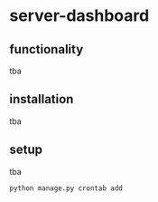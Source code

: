 # server-dashboard
## functionality
tba

## installation
tba

## setup
tba

```python
python manage.py crontab add
```